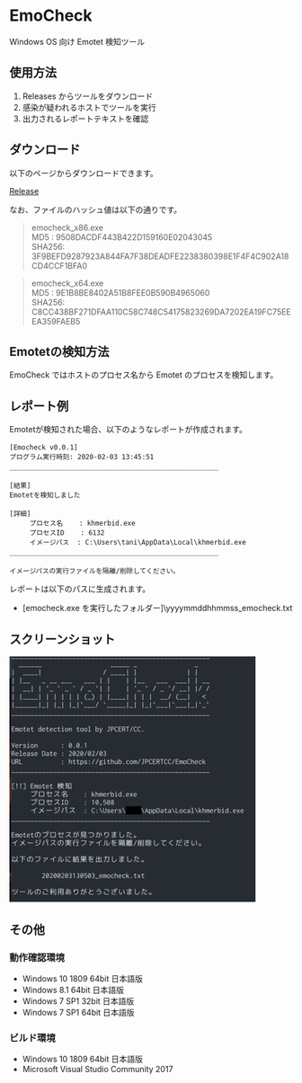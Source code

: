 # EmoCheck

Windows OS 向け Emotet 検知ツール

## 使用方法

1. Releases からツールをダウンロード
2. 感染が疑われるホストでツールを実行
3. 出力されるレポートテキストを確認

## ダウンロード

以下のページからダウンロードできます。

 [Release](https://github.com/JPCERTCC/EmoCheck/releases)

なお、ファイルのハッシュ値は以下の通りです。

> emocheck_x86.exe  
>   MD5   : 9508DACDF443B422D159160E02043045  
>   SHA256: 3F9BEFD9287923A844FA7F38DEADFE2238380398E1F4F4C902A18CD4CCF1BFA0  

> emocheck_x64.exe  
>   MD5   : 9E1B8BE8402A51B8FEE0B590B4965060  
>   SHA256: C8CC438BF271DFAA110C58C748C54175823269DA7202EA19FC75EEEA359FAEB5  

## Emotetの検知方法

EmoCheck ではホストのプロセス名から Emotet のプロセスを検知します。

## レポート例

Emotetが検知された場合、以下のようなレポートが作成されます。

```txt
[Emocheck v0.0.1]
プログラム実行時刻: 2020-02-03 13:45:51
____________________________________________________

[結果]
Emotetを検知しました

[詳細]
     プロセス名    : khmerbid.exe
     プロセスID    : 6132
     イメージパス  : C:\Users\tani\AppData\Local\khmerbid.exe
____________________________________________________

イメージパスの実行ファイルを隔離/削除してください。
```

レポートは以下のパスに生成されます。

- [emocheck.exe を実行したフォルダー]\yyyymmddhhmmss_emocheck.txt

## スクリーンショット

<div align="left"><img src="./img/report_jp.png"></div>

## その他

### 動作確認環境

- Windows 10 1809 64bit 日本語版
- Windows 8.1 64bit 日本語版
- Windows 7 SP1 32bit 日本語版
- Windows 7 SP1 64bit 日本語版

### ビルド環境

- Windows 10 1809 64bit 日本語版
- Microsoft Visual Studio Community 2017
